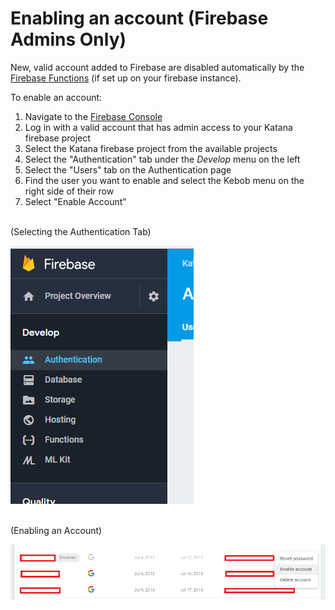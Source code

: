 # Enabling an account (Firebase Admins Only)

New, valid account added to Firebase are disabled automatically by the [Firebase Functions](../firebase/firebase-functions.html) (if set up on your firebase instance).

To enable an account:

1. Navigate to the [Firebase Console](https://console.firebase.google.com/u/0/)
2. Log in with a valid account that has admin access to your Katana firebase project
3. Select the Katana firebase project from the available projects
4. Select the "Authentication" tab under the *Develop* menu on the left
5. Select the "Users" tab on the Authentication page
6. Find the user you want to enable and select the Kebob menu on the right side of their row
7. Select "Enable Account"

<br />
(Selecting the Authentication Tab)

![alt text](../images/firebase-authtab.png "Selecting the Authentication Tab")

<br />
(Enabling an Account)

![alt text](../images/firebase-enableaccount.png "Enabling an Account")